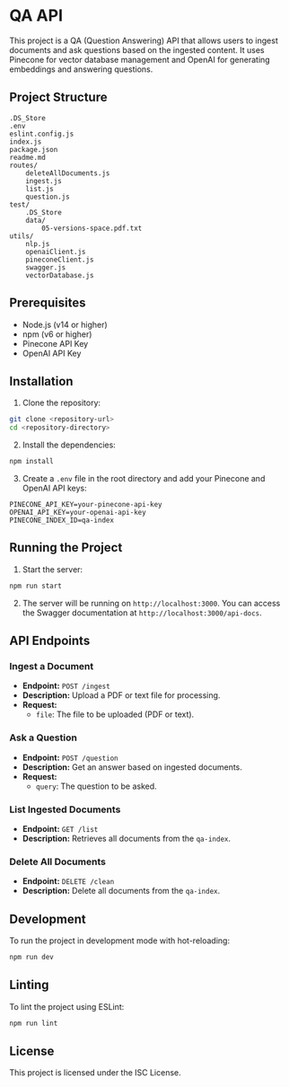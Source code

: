 # QA API

This project is a QA (Question Answering) API that allows users to ingest documents and ask questions based on the ingested content. It uses Pinecone for vector database management and OpenAI for generating embeddings and answering questions.

## Project Structure

```
.DS_Store
.env
eslint.config.js
index.js
package.json
readme.md
routes/
	deleteAllDocuments.js
	ingest.js
	list.js
	question.js
test/
	.DS_Store
	data/
		05-versions-space.pdf.txt
utils/
	nlp.js
	openaiClient.js
	pineconeClient.js
	swagger.js
	vectorDatabase.js
```

## Prerequisites

- Node.js (v14 or higher)
- npm (v6 or higher)
- Pinecone API Key
- OpenAI API Key

## Installation

1. Clone the repository:

```sh
git clone <repository-url>
cd <repository-directory>
```

2. Install the dependencies:

```sh
npm install
```

3. Create a `.env` file in the root directory and add your Pinecone and OpenAI API keys:

```
PINECONE_API_KEY=your-pinecone-api-key
OPENAI_API_KEY=your-openai-api-key
PINECONE_INDEX_ID=qa-index
```

## Running the Project

1. Start the server:

```sh
npm run start
```

2. The server will be running on `http://localhost:3000`. You can access the Swagger documentation at `http://localhost:3000/api-docs`.

## API Endpoints

### Ingest a Document

- **Endpoint:** `POST /ingest`
- **Description:** Upload a PDF or text file for processing.
- **Request:**
  - `file`: The file to be uploaded (PDF or text).

### Ask a Question

- **Endpoint:** `POST /question`
- **Description:** Get an answer based on ingested documents.
- **Request:**
  - `query`: The question to be asked.

### List Ingested Documents

- **Endpoint:** `GET /list`
- **Description:** Retrieves all documents from the `qa-index`.

### Delete All Documents

- **Endpoint:** `DELETE /clean`
- **Description:** Delete all documents from the `qa-index`.

## Development

To run the project in development mode with hot-reloading:

```sh
npm run dev
```

## Linting

To lint the project using ESLint:

```sh
npm run lint
```

## License

This project is licensed under the ISC License.
